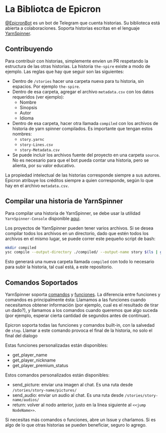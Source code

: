# La Bibliotca de Epicron

[@EpicronBot](t.me/EpicronBot) es un bot de Telegram que cuenta historias. Su biblioteca está abierta a colaboraciones. Soporta historias escritas en el lenguaje [YarnSpinner](https://yarnspinner.dev/).

## Contribuyendo
Para contribuir con historias, simplemente envíen un PR respetando la estructura de las otras historias.
La historia `the-spire` existe a modo de ejemplo. Las reglas que hay que seguir son las siguientes:
- Dentro de `/stories` hacer una carpeta nueva para tu historia, sin espacios. Por ejemplo `the-spire`.
- Dentro de esa carpeta, agregar el archivo `metadata.csv` con los datos requeridos (ver ejemplo):
    - Nombre
    - Sinopsis
    - Autor
    - Idioma
- Dentro de esa carpeta, hacer otra llamada `compiled` con los archivos de historia de yarn spinner compilados. Es importante que tengan estos nombres:
    - `story.yarnc`
    - `story-Lines.csv`
    - `story-Metadata.csv`
- Se puede incluir los archivos fuente del proyecto en una carpeta `source`. No es necesario para que el bot pueda contar una historia, pero se alienta, por su valor educativo.

La propiedad intelectual de las historias corresponde siempre a sus autores. Epicron atribuye los créditos siempre a quien corresponde, según lo que hay en el archivo `metadata.csv`. 

## Compilar una historia de YarnSpinner
Para compilar una historia de YarnSpinner, se debe usar la utilidad `YarnSpinner-Console` disponible [aqui](https://github.com/YarnSpinnerTool/YarnSpinner-Console).

Los proyectos de YarnSpinner pueden tener varios archivos. Si se desea compilar todos los archivos en un directorio, dado que estén todos los archivos en el mismo lugar, se puede correr este pequeño script de bash:

```bash
mkdir compiled
ysc compile --output-directory ./compiled/ --output-name story $(ls | grep ".yarn")
```

Esto generará una nueva carpeta llamada `compiled` con todo lo necesario para subir la historia, tal cual está, a este repositorio.

## Comandos Soportados
YarnSpinner soporta [comandos](https://docs.yarnspinner.dev/getting-started/writing-in-yarn/commands) y [funciones](https://docs.yarnspinner.dev/getting-started/writing-in-yarn/functions). La diferencia entre funciones y comandos es principalmente ésta: Llamamos a las funciones cuando necesitamos obtener información (por ejemplo, cual es el resultado de tirar un dado?), y llamamos a los comandos cuando queremos que algo suceda (por ejemplo, esperar cierta cantidad de segundos antes de continuar).

Epicron soporta todas las funciones y comandos built-in, con la salvedad de `stop`. Llamar a este comando provoca el final de la historia, no solo el final del dialogo

Estas funciones personalizadas están disponibles:
- get_player_name
- get_player_nickname
- get_player_premium_status

Estos comandos personalizados están disponibles:
- send_picture: enviar una imagen al chat. Es una ruta desde `/stories/story-name/pictures/`
- send_audio: enviar un audio al chat. Es una ruta desde `/stories/story-name/audios/`
- return: volver al nodo anterior, justo en la linea siguiente al `<<jump NodeName>>`.

Si necesitas más comandos o funciones, abre un Issue y charlamos. Si es algo de lo que otras historias se pueden beneficiar, seguro lo agrego.